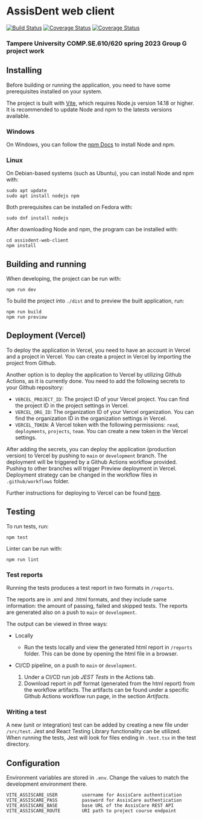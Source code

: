 # AssisDent web client

[![Build Status][ci-image]][ci-url] [![Coverage Status][coveralls-image]][coveralls-url]
[![Coverage Status](https://coveralls.io/repos/github/Turtiainen/assisdent-web-client-continuation/badge.svg?branch=coveralls)](https://coveralls.io/github/Turtiainen/assisdent-web-client-continuation?branch=coveralls)

### Tampere University COMP.SE.610/620 spring 2023 Group G project work

## Installing
Before building or running the application, you need to have some prerequisites
installed on your system.

The project is built with [Vite](https://vitejs.dev/guide/), which requires Node.js version 14.18 or higher. It is recommended to update Node and npm to the latests versions available.

### Windows
On Windows, you can follow the [npm Docs](https://docs.npmjs.com/downloading-and-installing-node-js-and-npm) to install Node and npm.

### Linux
On Debian-based systems (such as Ubuntu), you can install Node and npm with:
```
sudo apt update
sudo apt install nodejs npm
```
Both prerequisites can be installed on Fedora with:
```
sudo dnf install nodejs
```

After downloading Node and npm, the program can be installed with:
```
cd assisdent-web-client
npm install
```

## Building and running
When developing, the project can be run with:
```
npm run dev
```
To build the project into `./dist` and to preview the built application, run:
```
npm run build
npm run preview
```

## Deployment (Vercel)

To deploy the application in Vercel, you need to have an account in Vercel and a project in Vercel. You can create a project in Vercel by importing the project from Github.

Another option is to deploy the application to Vercel by utilizing Github Actions, as it is currently done. You need to add the following secrets to your Github repository:

- `VERCEL_PROJECT_ID`: The project ID of your Vercel project. You can find the project ID in the project settings in Vercel.
- `VERCEL_ORG_ID`: The organization ID of your Vercel organization. You can find the organization ID in the organization settings in Vercel.
- `VERCEL_TOKEN`: A Vercel token with the following permissions: `read`, `deployments`, `projects`, `team`. You can create a new token in the Vercel settings.

After adding the secrets, you can deploy the application (production version) to Vercel by pushing to `main` or `development` branch. The deployment will be triggered by a Github Actions workflow provided.
Pushing to other branches will trigger Preview deployment in Vercel. Deployment strategy can be changed in the workflow files in `.github/workflows` folder.

Further instructions for deploying to Vercel can be found [here](https://vercel.com/guides/how-can-i-use-github-actions-with-vercel).

## Testing
To run tests, run:
```
npm test
```
Linter can be run with:
```
npm run lint
```

### Test reports

Running the tests produces a test report in two formats in `/reports`. 

The reports are in .xml and .html formats,
and they include same information: the amount of passing, failed and skipped tests. The reports are
generated also on a push to `main` or `development`. 

The output can be viewed in three ways:

- Locally
  - Run the tests locally and view the generated html report in `/reports` folder. This can be done by opening the html file in a browser.

- CI/CD pipeline, on a push to `main` or `development`.
  1. Under a CI/CD run job *JEST Tests* in the Actions tab.
  2. Download report in pdf format (generated from the html report) from the workflow artifacts. The artifacts can be found under a specific Github Actions workflow run page, in the section *Artifacts*.

### Writing a test

A new (unit or integration) test can be added by creating a new file under
`/src/test`. Jest and React Testing Library functionality can be utilized.
When running the tests, Jest will look for files ending in `.test.tsx` in
the test directory.

## Configuration
Environment variables are stored in `.env`. Change the values to match
the development environment there.
```
VITE_ASSISCARE_USER         username for AssisCare authentication
VITE_ASSISCARE_PASS         password for AssisCare authentication
VITE_ASSISCARE_BASE         base URL of the AssisCare REST API
VITE_ASSISCARE_ROUTE        URI path to project course endpoint
```

[ci-image]: https://github.com/Turtiainen/assisdent-web-client-continuation/actions/workflows/preview.yaml/badge.svg
[ci-url]: https://github.com/Turtiainen/assisdent-web-client-continuation/actions?workflow=Test

[coveralls-image]: https://coveralls.io/repos/Turtiainen/assisdent-web-client-continuation/badge.svg?branch=master&service=github
[coveralls-url]: https://coveralls.io/github/Turtiainen/assisdent-web-client-continuation?branch=master